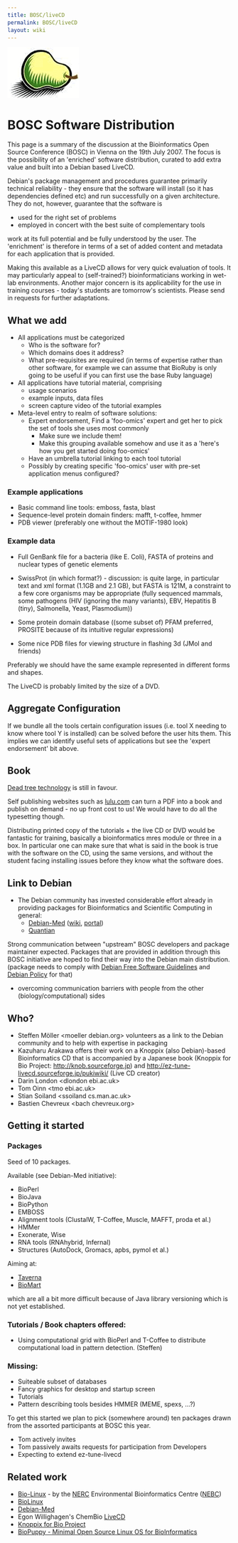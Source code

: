 ```yaml
---
title: BOSC/liveCD
permalink: BOSC/liveCD
layout: wiki
---
```


<img src="Pear.png" title="The Bosc Pair" />

# BOSC Software Distribution

This page is a summary of the discussion at the Bioinformatics Open
Source Conference (BOSC) in Vienna on the 19th July 2007. The focus is
the possibility of an 'enriched' software distribution, curated to add
extra value and built into a Debian based LiveCD.

Debian's package management and procedures guarantee primarily technical
reliability - they ensure that the software will install (so it has
dependencies defined etc) and run successfully on a given architecture.
They do not, however, guarantee that the software is

- used for the right set of problems
- employed in concert with the best suite of complementary tools

work at its full potential and be fully understood by the user. The
'enrichment' is therefore in terms of a set of added content and
metadata for each application that is provided.

Making this available as a LiveCD allows for very quick evaluation of
tools. It may particularly appeal to (self-trained?) bioinformaticians
working in wet-lab environments. Another major concern is its
applicability for the use in training courses - today's students are
tomorrow's scientists. Please send in requests for further adaptations.

## What we add

- All applications must be categorized
  - Who is the software for?
  - Which domains does it address?
  - What pre-requisites are required (in terms of expertise rather than
    other software, for example we can assume that BioRuby is only going
    to be useful if you can first use the base Ruby language)
- All applications have tutorial material, comprising
  - usage scenarios
  - example inputs, data files
  - screen capture video of the tutorial examples
- Meta-level entry to realm of software solutions:
  - Expert endorsement, Find a 'foo-omics' expert and get her to pick
    the set of tools she uses most commonly
    - Make sure we include them!
    - Make this grouping available somehow and use it as a 'here's how
      you get started doing foo-omics'
  - Have an umbrella tutorial linking to each tool tutorial
  - Possibly by creating specific 'foo-omics' user with pre-set
    application menus configured?

### Example applications

- Basic command line tools: emboss, fasta, blast
- Sequence-level protein domain finders: mafft, t-coffee, hmmer
- PDB viewer (preferably one without the MOTIF-1980 look)

### Example data

- Full GenBank file for a bacteria (like E. Coli), FASTA of proteins and
  nuclear types of genetic elements

<!-- -->

- SwissProt (in which format?) - discussion: is quite large, in
  particular text and xml format (1.1GB and 2.1 GB), but FASTA is 121M,
  a constraint to a few core organisms may be appropriate (fully
  sequenced mammals, some pathogens (HIV (ignoring the many variants),
  EBV, Hepatitis B (tiny), Salmonella, Yeast, Plasmodium))

<!-- -->

- Some protein domain database ((some subset of) PFAM preferred, PROSITE
  because of its intuitive regular expressions)

<!-- -->

- Some nice PDB files for viewing structure in flashing 3d (JMol and
  friends)

Preferably we should have the same example represented in different
forms and shapes.

The LiveCD is probably limited by the size of a DVD.

## Aggregate Configuration

If we bundle all the tools certain configuration issues (i.e. tool X
needing to know where tool Y is installed) can be solved before the user
hits them. This implies we can identify useful sets of applications but
see the 'expert endorsement' bit above.

## Book

[Dead tree technology](wikipedia:Dead_tree_edition "wikilink") is still
in favour.

Self publishing websites such as [lulu.com](http://www.lulu.com) can
turn a PDF into a book and publish on demand - no up front cost to us!
We would have to do all the typesetting though.

Distributing printed copy of the tutorials + the live CD or DVD would be
fantastic for training, basically a bioinformatics mres module or three
in a box. In particular one can make sure that what is said in the book
is true with the software on the CD, using the same versions, and
without the student facing installing issues before they know what the
software does.

## Link to Debian

- The Debian community has invested considerable effort already in
  providing packages for Bioinformatics and Scientific Computing in
  general:
  - [Debian-Med](http://www.debian.org/devel/debian-med/)
    ([wiki](http://wiki.debian.org/DebianMed),
    [portal](http://debian-med.alioth.debian.org))
  - [Quantian](http://dirk.eddelbuettel.com/quantian.html)

Strong communication between "upstream" BOSC developers and package
maintainer expected. Packages that are provided in addition through this
BOSC initiative are hoped to find their way into the Debian main
distribution. (package needs to comply with [Debian Free Software
Guidelines](http://www.debian.org/social_contract#guidelines) and
[Debian Policy](http://www.debian.org/doc/debian-policy/) for that)

- overcoming communication barriers with people from the other
  (biology/computational) sides

## Who?

- Steffen Möller \<moeller debian.org\> volunteers as a link to the
  Debian community and to help with expertise in packaging
- Kazuharu Arakawa offers their work on a Knoppix (also Debian)-based
  Bioinformatics CD that is accompanied by a Japanese book (Knoppix for
  Bio Project: <http://knob.sourceforge.jp>) and
  <http://ez-tune-livecd.sourceforge.jp/pukiwiki/> (Live CD creator)
- Darin London \<dlondon ebi.ac.uk\>
- Tom Oinn \<tmo ebi.ac.uk\>
- Stian Soiland \<ssoiland cs.man.ac.uk\>
- Bastien Chevreux \<bach chevreux.org\>

## Getting it started

### Packages

Seed of 10 packages.

Available (see Debian-Med initiative):

- BioPerl
- BioJava
- BioPython
- EMBOSS
- Alignment tools (ClustalW, T-Coffee, Muscle, MAFFT, proda et al.)
- HMMer
- Exonerate, Wise
- RNA tools (RNAhybrid, Infernal)
- Structures (AutoDock, Gromacs, apbs, pymol et al.)

Aiming at:

- [Taverna](http://tarverna.sf.net)
- [BioMart](http://www.biomart.org)

which are all a bit more difficult because of Java library versioning
which is not yet established.

### Tutorials / Book chapters offered:

- Using computational grid with BioPerl and T-Coffee to distribute
  computational load in pattern detection. (Steffen)

### Missing:

- Suiteable subset of databases
- Fancy graphics for desktop and startup screen
- Tutorials
- Pattern describing tools besides HMMER (MEME, spexs, ...?)

To get this started we plan to pick (somewhere around) ten packages
drawn from the assorted participants at BOSC this year.

- Tom actively invites
- Tom passively awaits requests for participation from Developers
- Expecting to extend ez-tune-livecd

## Related work

- [Bio-Linux](http://nebc.nox.ac.uk/biolinux.html) - by the
  [NERC](http://www.nerc.ac.uk) Environmental Bioinformatics Centre
  ([NEBC](http://nebc.nox.ac.uk/))
- [BioLinux](http://www.biolinux.org/)
- [Debian-Med](http://www.debian.org/devel/debian-med/)
- Egon Willighagen's ChemBio
  [LiveCD](http://chem-bla-ics.blogspot.com/2006/05/live-life-sciences-cd.html)
- [Knoppix for Bio Project](http://knob.sourceforge.jp)
- [BioPuppy - Minimal Open Source Linux OS for
  BioInformatics](http://biopuppy.org)
